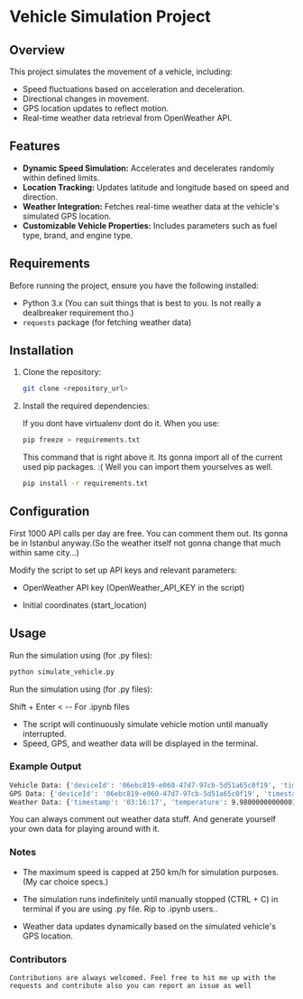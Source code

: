 # Vehicle Simulation Project

## Overview
This project simulates the movement of a vehicle, including:
- Speed fluctuations based on acceleration and deceleration.
- Directional changes in movement.
- GPS location updates to reflect motion.
- Real-time weather data retrieval from OpenWeather API.

## Features
- **Dynamic Speed Simulation:** Accelerates and decelerates randomly within defined limits.
- **Location Tracking:** Updates latitude and longitude based on speed and direction.
- **Weather Integration:** Fetches real-time weather data at the vehicle's simulated GPS location.
- **Customizable Vehicle Properties:** Includes parameters such as fuel type, brand, and engine type.

## Requirements
Before running the project, ensure you have the following installed:
- Python 3.x (You can suit things that is best to you. Is not really a dealbreaker requirement tho.)
- `requests` package (for fetching weather data)

## Installation
1. Clone the repository:
   ```bash
   git clone <repository_url>
   ```

2. Install the required dependencies:

    If you dont have virtualenv dont do it. When you use:

    ```bash
    pip freeze > requirements.txt
    ```

    This command that is right above it. Its gonna import all of the current used pip packages. :( Well you can import them yourselves as well.

   ```bash
   pip install -r requirements.txt
   ```

## Configuration

First 1000 API calls per day are free. You can comment them out. Its gonna be in Istanbul anyway.(So the weather itself not gonna change that much within same city...)

Modify the script to set up API keys and relevant parameters:

- OpenWeather API key (OpenWeather_API_KEY in the script)

- Initial coordinates (start_location)

## Usage

Run the simulation using (for .py files):

   ```bash
   python simulate_vehicle.py
   ```

Run the simulation using (for .py files):

   Shift + Enter  < -- For .ipynb files

- The script will continuously simulate vehicle motion until manually interrupted.
- Speed, GPS, and weather data will be displayed in the terminal.

### Example Output

   ```bash
Vehicle Data: {'deviceId': '06ebc819-e060-47d7-97cb-5d51a65c0f19', 'timestamp': '03:16:17', 'direction': ['W', 'N'], 'speed': -0.7120458046716643, 'fuelType': 'Hybrid', 'brand': 'Audi', 'model': 'RS7', 'engineType': 'V8'}
GPS Data: {'deviceId': '06ebc819-e060-47d7-97cb-5d51a65c0f19', 'timestamp': '03:16:17', 'latitude': 41.0082, 'longitude': 28.97839861625027}
Weather Data: {'timestamp': '03:16:17', 'temperature': 9.980000000000018, 'humidity': 34, 'wind_speed': 2.57}
   ```
   
   You can always comment out weather data stuff. And generate yourself your own data for playing around with it.
   
 ### Notes

- The maximum speed is capped at 250 km/h for simulation purposes. (My car choice specs.)

- The simulation runs indefinitely until manually stopped (CTRL + C) in terminal if you are using .py file. Rip to .ipynb users..

- Weather data updates dynamically based on the simulated vehicle's GPS location.

### Contributors

    Contributions are always welcomed. Feel free to hit me up with the requests and contribute also you can report an issue as well
